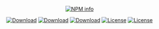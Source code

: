 <div align="center">
<p>
   <a href="https://nodei.co/npm/mzrdb/"><img src="https://nodei.co/npm/mzrdb.png?downloads=true&stars=true" alt="NPM info" /></a>
 </p>
<p>
    <a href="https://www.npmjs.com/package/mzrdb"><img src="https://img.shields.io/npm/dt/mzrdb.svg?style=flat-square" alt="Download" /></a>
    <a href="https://www.npmjs.com/package/mzrdb"><img src="https://img.shields.io/npm/dm/mzrdb.svg?style=flat-square" alt="Download" /></a>
    <a href="https://www.npmjs.com/package/mzrdb"><img src="https://img.shields.io/npm/dw/mzrdb.svg?style=flat-square" alt="Download" /></a>
    <a href="https://www.npmjs.com/package/mzrdb"><img src="https://img.shields.io/npm/l/mzrdb.svg?style=flat-square" alt="License" /></a>
    <a href="https://www.npmjs.com/package/mzrdb"><img src="https://img.shields.io/npm/v/mzrdb.svg?style=flat-square" alt="License" /></a>
 </p>
</div>
